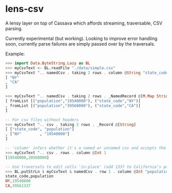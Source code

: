 # lens-csv

A lensy layer on top of Cassava which affords streaming, traversable, CSV parsing.

Currently experimental (but working). Looking to improve error handling soon, currently parse failures are simply passed over by the traversals.

Example:

```haskell
>>> import Data.ByteString.Lazy as BL
>>> myCsvText <- BL.readFile "./data/simple.csv"
>>> myCsvText ^.. namedCsv . taking 2 rows . column @String "state_code" 
[ "NY"
, "CA"
]

>>> myCsvText ^.. namedCsv . taking 2 rows . _NamedRecord @[M.Map String String]
[ fromList [("population","19540000"), ("state_code","NY")]
, fromList [("population","39560000"), ("state_code","CA")]
]

-- For csv files without headers
>>> myCsvText ^.. csv . taking 2 rows . _Record @[String]
[ ["state_code", "population"]
, ["NY"        , "19540000"]
]

-- 'column' infers whether it's a named or unnamed csv and accepts the appropriate index type (either ByteString or Int)
>>> myCsvText ^.. csv . rows . column @Int 1
[19540000,39560000]

-- Use traversals to edit cells 'in-place' (add 1337 to California's population)
>>> BL.putStrLn $ myCsvText & namedCsv . row 1 . column @Int "population" +~ 1337
state_code,population
NY,19540000
CA,39561337
```
